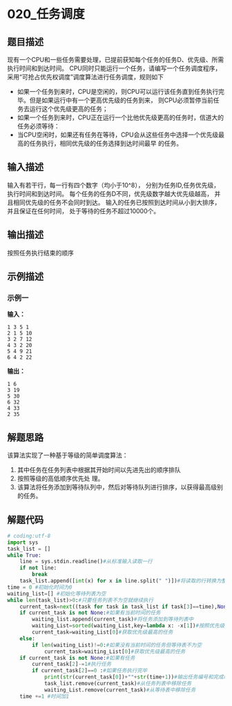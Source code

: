 # 020_任务调度

## 题目描述

现有一个CPU和一些任务需要处理，已提前获知每个任务的任务D、优先级、所需执行时间和到达时间。
CPU同时只能运行一个任务，请编写一个任务调度程序，采用“可抢占优先权调度”调度算法进行任务调度，规则如下

* 如果一个任务到来时，CPU是空闲的，则CPU可以运行该任务直到任务执行完毕。但是如果运行中有一个更高优先级的任务到来，
  则CPU必须暂停当前任务去运行这个优先级更高的任务；
* 如果一个任务到来时，CPU正在运行一个比他优先级更高的任务时，信道大的任务必须等待：
* 当CPU空闲时，如果还有任务在等待，CPU会从这些任务中选择一个优先级最高的任务执行，相同优先级的任务选择到达时间最早
  的任务。

## 输入描述

输入有若干行，每一行有四个数字（均小于10^8），
分别为任务ID,任务优先级，执行时间和到达时间。
每个任务的任务D不同，优先级数字越大优先级越高，
并且相同优先级的任务不会同时到达。
输入的任务已按照到达时间从小到大排序，并且保证在任何时间，
处于等待的任务不超过10000个。

## 输出描述

按照任务执行结束的顺序

## 示例描述

### 示例一

**输入：**
```text
1 3 5 1
2 1 5 10
3 2 7 12
4 3 2 20
5 4 9 21
6 4 2 22
```

**输出：**
```text
1 6
3 19
5 30
6 32
4 33
2 35
```

## 解题思路

该算法实现了一种基于等级的简单调度算法：

1. 其中任务在任务列表中根据其开始时间以先进先出的顺序排队
2. 按照等级的高低顺序优先处
   理。
3. 该算法将任务添加到等待队列中，然后对等待队列进行排序，以获得最高级别的任务。

## 解题代码

```python
# coding:utf-8
import sys
task_list = []
while True:
    line = sys.stdin.readline()#从标准输入读取一行
    if not line:
        break
    task_list.append([int(x) for x in line.split(" ")])#将读取的行转换为整数列表并添加到任务列表中
time = 0 #初始化时间为0
waiting_list=[] #初始化等待列表为空
while len(task_list)>0:#只要任务列表不为空就继续执行
    current_task=next((task for task in task_list if task[3]==time),None) #获取当前时间的任务
    if current_task is not None:#如果有当前时间的任务
        waiting_list.append(current_task)#将任务添加到等待列表中
        waiting_List=sorted(waiting_List,key=lambda x: -x[1])#按照优先级对等待列表进行排序
        current_task=waiting_List[0]#获取优先级最高的任务
    else:
        if len(waiting_List)!=0:#如果没有当前时间的任务但等待表不为空
            current_task=waiting_List[0]#获取优先级最高的任务
    if current_task is not None:#如果有任务
        current_task[2]-=1#执行任务
        if current_task[2]==0 :#如果任务执行完毕
            print(str(current_task[0])+""+str(time+1))#输出任务编号和完成时间
            task_list.remove(current_task)#从任务列表中移除任务
            waiting_List.remove(current_task)#从等待表中移除任务
    time +=1 #时间加1
```

